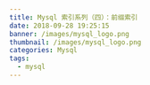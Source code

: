 ```yaml
---
title: Mysql 索引系列（四）：前缀索引
date: 2018-09-28 19:25:15
banner: /images/mysql_logo.png
thumbnail: /images/mysql_logo.png
categories: Mysql
tags:
  - mysql
---
```

